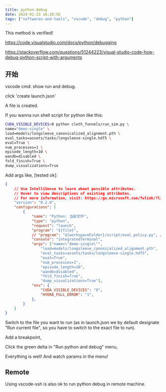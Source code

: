 ```yaml
---
title: python-debug
date: 2024-01-23 16:28:56
tags: ["softwares-and-tools", "vscode", "debug", "python"]
---
```

This method is verified!

https://code.visualstudio.com/docs/python/debugging

https://stackoverflow.com/questions/51244223/visual-studio-code-how-debug-python-script-with-arguments

## 开始

vscode cmd: show run and debug.

click 'create launch.json'

A file is created.

If you wanna run shell script for python like this:

```sh
CUDA_VISIBLE_DEVICES=0 python cloth_funnels/run_sim.py \
name="demo-single" \
load=models/longsleeve_canonicalized_alignment.pth \
eval_tasks=assets/tasks/longsleeve-single.hdf5 \
eval=True \
num_processes=1 \
episode_length=10 \
wandb=disabled \
fold_finish=True \
dump_visualizations=True

```

Add args like, [tested ok]:

```json
{
    // Use IntelliSense to learn about possible attributes.
    // Hover to view descriptions of existing attributes.
    // For more information, visit: https://go.microsoft.com/fwlink/?linkid=830387
    "version": "0.2.0",
    "configurations": [
        {
            "name": "Python: 当前文件",
            "type": "python",
            "request": "launch",
            "program": "${file}",
            // "program": "${workspaceFolder}/script/eval_policy.py", // 这样也行
            "console": "integratedTerminal",
            "args": ["name=\"demo-single\"",
                "load=models/longsleeve_canonicalized_alignment.pth",
                "eval_tasks=assets/tasks/longsleeve-single.hdf5",
                "eval=True",
                "num_processes=1",
                "episode_length=10",
                "wandb=disabled",
                "fold_finish=True",
                "dump_visualizations=True"],
            "env": {
                "CUDA_VISIBLE_DEVICES": "0",
                "HYDRA_FULL_ERROR": "1",
            },
        }
    ]
}
```

Switch to the file you want to run (as in launch.json we by default designate "Run current file", so you have to switch to the exact file to run).

Add a breakpoint,

Click the green delta in "Run python and debug" menu,

Everything is well! And watch params in the menu!

## Remote

Using vscode-ssh is also ok to run python debug in remote machine.

